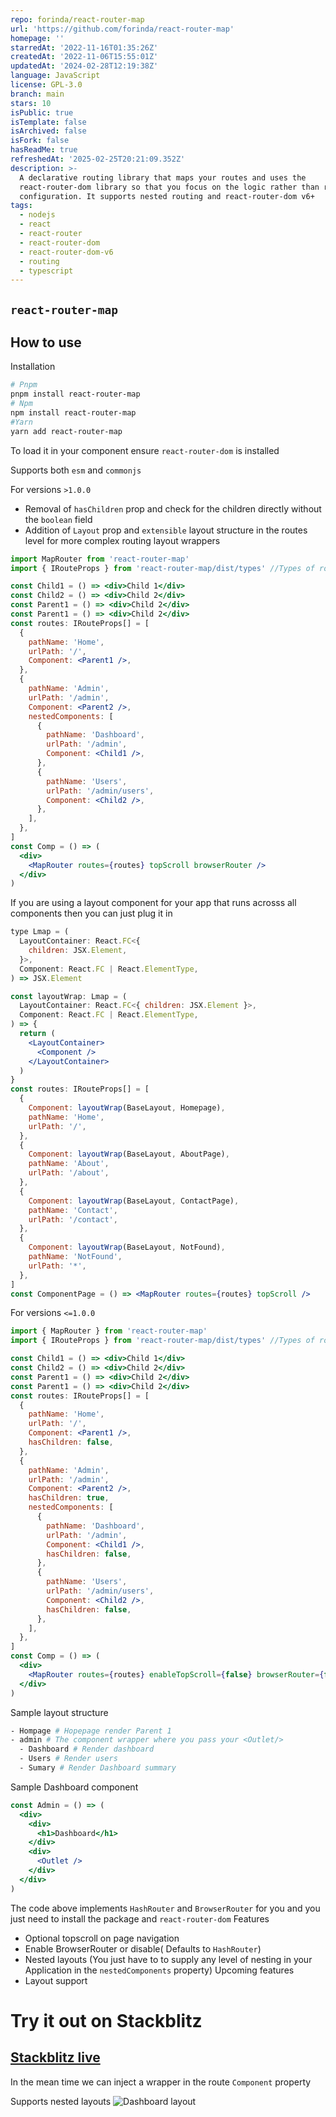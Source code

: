 ```yaml
---
repo: forinda/react-router-map
url: 'https://github.com/forinda/react-router-map'
homepage: ''
starredAt: '2022-11-16T01:35:26Z'
createdAt: '2022-11-06T15:55:01Z'
updatedAt: '2024-02-28T12:19:38Z'
language: JavaScript
license: GPL-3.0
branch: main
stars: 10
isPublic: true
isTemplate: false
isArchived: false
isFork: false
hasReadMe: true
refreshedAt: '2025-02-25T20:21:09.352Z'
description: >-
  A declarative routing library that maps your routes and uses the
  react-router-dom library so that you focus on the logic rather than route
  configuration. It supports nested routing and react-router-dom v6+
tags:
  - nodejs
  - react
  - react-router
  - react-router-dom
  - react-router-dom-v6
  - routing
  - typescript
---
```


## `react-router-map`

## How to use

Installation

```sh
# Pnpm
pnpm install react-router-map
# Npm
npm install react-router-map
#Yarn
yarn add react-router-map
```

To load it in your component ensure `react-router-dom` is installed

Supports both `esm` and `commonjs`

For versions `>1.0.0`

- Removal of `hasChildren` prop and check for the children directly without the `boolean` field
- Addition of `Layout` prop and `extensible` layout structure in the routes level for more complex routing layout wrappers

```jsx
import MapRouter from 'react-router-map'
import { IRouteProps } from 'react-router-map/dist/types' //Types of route for esm modules

const Child1 = () => <div>Child 1</div>
const Child2 = () => <div>Child 2</div>
const Parent1 = () => <div>Child 2</div>
const Parent1 = () => <div>Child 2</div>
const routes: IRouteProps[] = [
  {
    pathName: 'Home',
    urlPath: '/',
    Component: <Parent1 />,
  },
  {
    pathName: 'Admin',
    urlPath: '/admin',
    Component: <Parent2 />,
    nestedComponents: [
      {
        pathName: 'Dashboard',
        urlPath: '/admin',
        Component: <Child1 />,
      },
      {
        pathName: 'Users',
        urlPath: '/admin/users',
        Component: <Child2 />,
      },
    ],
  },
]
const Comp = () => (
  <div>
    <MapRouter routes={routes} topScroll browserRouter />
  </div>
)
```

If you are using a layout component for your app that runs acrosss all components then you can just plug it in

```jsx
type Lmap = (
  LayoutContainer: React.FC<{
    children: JSX.Element,
  }>,
  Component: React.FC | React.ElementType,
) => JSX.Element

const layoutWrap: Lmap = (
  LayoutContainer: React.FC<{ children: JSX.Element }>,
  Component: React.FC | React.ElementType,
) => {
  return (
    <LayoutContainer>
      <Component />
    </LayoutContainer>
  )
}
const routes: IRouteProps[] = [
  {
    Component: layoutWrap(BaseLayout, Homepage),
    pathName: 'Home',
    urlPath: '/',
  },
  {
    Component: layoutWrap(BaseLayout, AboutPage),
    pathName: 'About',
    urlPath: '/about',
  },
  {
    Component: layoutWrap(BaseLayout, ContactPage),
    pathName: 'Contact',
    urlPath: '/contact',
  },
  {
    Component: layoutWrap(BaseLayout, NotFound),
    pathName: 'NotFound',
    urlPath: '*',
  },
]
const ComponentPage = () => <MapRouter routes={routes} topScroll />
```

For versions `<=1.0.0`

```jsx
import { MapRouter } from 'react-router-map'
import { IRouteProps } from 'react-router-map/dist/types' //Types of route for esm modules

const Child1 = () => <div>Child 1</div>
const Child2 = () => <div>Child 2</div>
const Parent1 = () => <div>Child 2</div>
const Parent1 = () => <div>Child 2</div>
const routes: IRouteProps[] = [
  {
    pathName: 'Home',
    urlPath: '/',
    Component: <Parent1 />,
    hasChildren: false,
  },
  {
    pathName: 'Admin',
    urlPath: '/admin',
    Component: <Parent2 />,
    hasChildren: true,
    nestedComponents: [
      {
        pathName: 'Dashboard',
        urlPath: '/admin',
        Component: <Child1 />,
        hasChildren: false,
      },
      {
        pathName: 'Users',
        urlPath: '/admin/users',
        Component: <Child2 />,
        hasChildren: false,
      },
    ],
  },
]
const Comp = () => (
  <div>
    <MapRouter routes={routes} enableTopScroll={false} browserRouter={false} />
  </div>
)
```

Sample layout structure

```sh
- Hompage # Hopepage render Parent 1
- admin # The component wrapper where you pass your <Outlet/>
  - Dashboard # Render dashboard
  - Users # Render users
  - Sumary # Render Dashboard summary
```

Sample Dashboard component

```jsx
const Admin = () => (
  <div>
    <div>
      <h1>Dashboard</h1>
    </div>
    <div>
      <Outlet />
    </div>
  </div>
)
```

The code above implements `HashRouter` and `BrowserRouter` for you and you just need to install the package and `react-router-dom`
Features

- Optional topscroll on page navigation
- Enable BrowserRouter or disable( Defaults to `HashRouter`)
- Nested layouts (You just have to to supply any level of nesting in your Application in the `nestedComponents` property)
  Upcoming features
- Layout support

# Try it out on Stackblitz

## <a href="https://stackblitz.com/edit/react-ts-nriwyu?ctl=1&devToolsHeight=33&embed=1&file=pages/Homepage.tsx&theme=dark" target="_black">Stackblitz live</a>

In the mean time we can inject a wrapper in the route `Component` property

Supports nested layouts
![Dashboard layout](./assets/nested.png)
